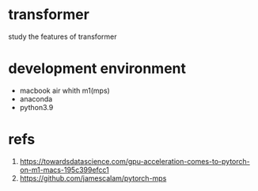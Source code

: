 # transformer
study the features of transformer

# development environment
- macbook air whith m1(mps)
- anaconda
- python3.9

# refs
1. https://towardsdatascience.com/gpu-acceleration-comes-to-pytorch-on-m1-macs-195c399efcc1
2. https://github.com/jamescalam/pytorch-mps
